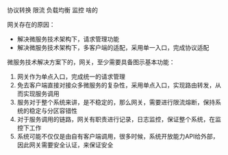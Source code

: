 协议转换  限流  负载均衡  监控 啥的

网关存在的原因：

- 解决微服务技术架构下，请求管理功能
- 解决微服务技术架构下，多客户端的适配，采用单一入口，完成协议适配

微服务技术解决方案下的，网关，至少需要具备图示基本功能：

1. 网关作为单点入口，完成统一的请求管理
2. 免去客户端直接对接众多微服务的复杂性，采用单点入口，实现路由转发，从而实现服务调用
3. 服务对于整个系统来讲，是不稳定的，那么网关，需要进行限流熔断，保持系统的稳定与分区容错性
4. 对于服务调用的链路，网关有职责进行记录，日志监控，保证整个系统，在监控下工作
5. 系统可能不仅仅是由自有客户端调用，很多时候，系统开放能力API给外部，因此网关需要安全认证，来保证安全